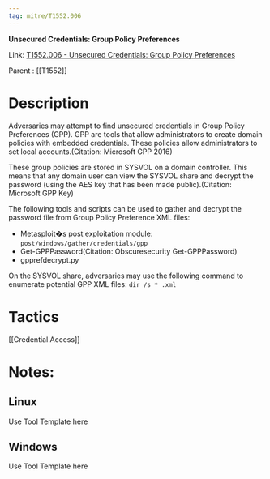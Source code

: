 ```yaml
---
tag: mitre/T1552.006
---
```


**Unsecured Credentials: Group Policy Preferences**

Link: [T1552.006 - Unsecured Credentials: Group Policy Preferences](https://attack.mitre.org/techniques/T1552/006)

Parent : [[T1552]]


# Description

Adversaries may attempt to find unsecured credentials in Group Policy Preferences (GPP). GPP are tools that allow administrators to create domain policies with embedded credentials. These policies allow administrators to set local accounts.(Citation: Microsoft GPP 2016)

These group policies are stored in SYSVOL on a domain controller. This means that any domain user can view the SYSVOL share and decrypt the password (using the AES key that has been made public).(Citation: Microsoft GPP Key)

The following tools and scripts can be used to gather and decrypt the password file from Group Policy Preference XML files:

* Metasploit�s post exploitation module: <code>post/windows/gather/credentials/gpp</code>
* Get-GPPPassword(Citation: Obscuresecurity Get-GPPPassword)
* gpprefdecrypt.py

On the SYSVOL share, adversaries may use the following command to enumerate potential GPP XML files: <code>dir /s * .xml</code>


# Tactics


[[Credential Access]]


# Notes:

## Linux

Use Tool Template here

## Windows

Use Tool Template here